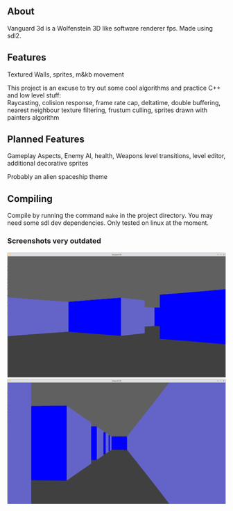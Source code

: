 ## About
Vanguard 3d is a Wolfenstein 3D like software renderer fps. Made using sdl2. 

## Features

Textured Walls, sprites, m&kb movement

This project is an excuse to try out some cool algorithms and practice C++ and low level stuff:  
Raycasting, colision response, frame rate cap, deltatime, double buffering, nearest neighbour texture filtering, frustum culling, sprites drawn with painters algorithm

## Planned Features

Gameplay Aspects, Enemy AI, health, Weapons level transitions, level editor, additional decorative sprites

Probably an alien spaceship theme

## Compiling

Compile by running the command `make` in the project directory.
You may need some sdl dev dependencies. Only tested on linux at the moment.

### Screenshots very outdated
![alt text](images/demo1.png)
![alt text](images/demo2.png)